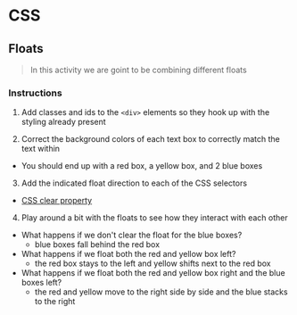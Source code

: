 # CSS

## Floats

> In this activity we are goint to be combining different floats

### Instructions

1. Add classes and ids to the `<div>` elements so they hook up with the styling already present

2. Correct the background colors of each text box to correctly match the text within
  * You should end up with a red box, a yellow box, and 2 blue boxes

3. Add the indicated float direction to each of the CSS selectors
  * [CSS clear property](https://www.w3schools.com/cssref/pr_class_clear.asp)

4. Play around a bit with the floats to see how they interact with each other
  * What happens if we don't clear the float for the blue boxes?
    - blue boxes fall behind the red box
  * What happens if we float both the red and yellow box left?
    - the red box stays to the left and yellow shifts next to the red box
  * What happens if we float both the red and yellow box right and the blue boxes left?
    - the red and yellow move to the right side by side and the blue stacks to the right
